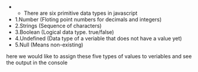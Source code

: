 * * There are six primitive data types in javascript
* 1.Number  (Floting point numbers for decimals  and integers)
* 2.Strings (Sequence of characters)
* 3.Boolean (Logical data type. true/false)
* 4.Undefined (Data type of a veriable that does not have a value yet)
* 5.Null (Means non-existing)

here we would like to assign these five types of values to veriables and see the output in the console